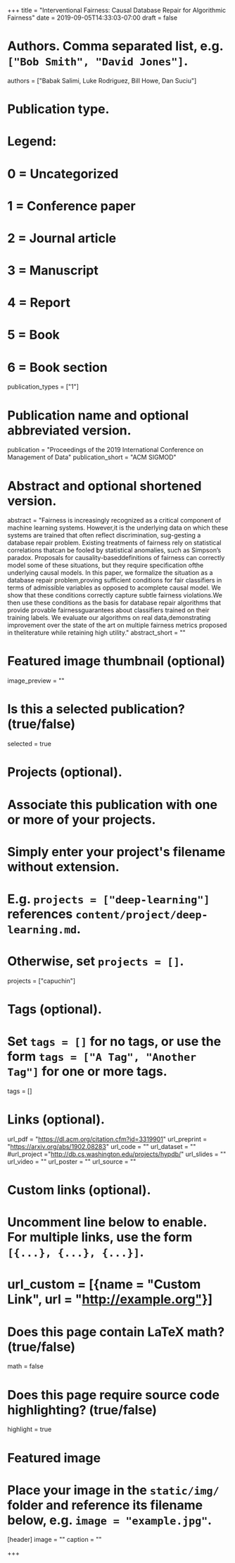 +++
title = "Interventional Fairness: Causal Database Repair for Algorithmic Fairness"
date = 2019-09-05T14:33:03-07:00
draft = false

# Authors. Comma separated list, e.g. `["Bob Smith", "David Jones"]`.
authors = ["Babak Salimi, Luke Rodriguez, Bill Howe, Dan Suciu"]

# Publication type.
# Legend:
# 0 = Uncategorized
# 1 = Conference paper
# 2 = Journal article
# 3 = Manuscript
# 4 = Report
# 5 = Book
# 6 = Book section
publication_types = ["1"]

# Publication name and optional abbreviated version.
publication = "Proceedings of the 2019 International Conference on Management of Data"
publication_short = "ACM SIGMOD"

# Abstract and optional shortened version.
abstract = "Fairness is increasingly recognized as a critical component of machine learning systems. However,it is the underlying data on which these systems are trained that often reflect discrimination, sug-gesting a database repair problem. Existing treatments of fairness rely on statistical correlations thatcan be fooled by statistical anomalies, such as Simpson’s paradox.  Proposals for causality-baseddefinitions of fairness can correctly model some of these situations, but they require specification ofthe underlying causal models. In this paper, we formalize the situation as a database repair problem,proving sufficient conditions for fair classifiers in terms of admissible variables as opposed to acomplete causal model. We show that these conditions correctly capture subtle fairness violations.We then use these conditions as the basis for database repair algorithms that provide provable fairnessguarantees about classifiers trained on their training labels. We evaluate our algorithms on real data,demonstrating improvement over the state of the art on multiple fairness metrics proposed in theliterature while retaining high utility."
abstract_short = ""

# Featured image thumbnail (optional)
image_preview = ""

# Is this a selected publication? (true/false)
selected = true

# Projects (optional).
#   Associate this publication with one or more of your projects.
#   Simply enter your project's filename without extension.
#   E.g. `projects = ["deep-learning"]` references `content/project/deep-learning.md`.
#   Otherwise, set `projects = []`.
projects = ["capuchin"]

# Tags (optional).
#   Set `tags = []` for no tags, or use the form `tags = ["A Tag", "Another Tag"]` for one or more tags.
tags = []

# Links (optional).
url_pdf = "https://dl.acm.org/citation.cfm?id=3319901"
url_preprint = "https://arxiv.org/abs/1902.08283"
url_code = ""
url_dataset = ""
#url_project ="http://db.cs.washington.edu/projects/hypdb/"
url_slides = ""
url_video = ""
url_poster = ""
url_source = ""

# Custom links (optional).
#   Uncomment line below to enable. For multiple links, use the form `[{...}, {...}, {...}]`.
# url_custom = [{name = "Custom Link", url = "http://example.org"}]

# Does this page contain LaTeX math? (true/false)
math = false

# Does this page require source code highlighting? (true/false)
highlight = true

# Featured image
# Place your image in the `static/img/` folder and reference its filename below, e.g. `image = "example.jpg"`.
[header]
image = ""
caption = ""

+++
